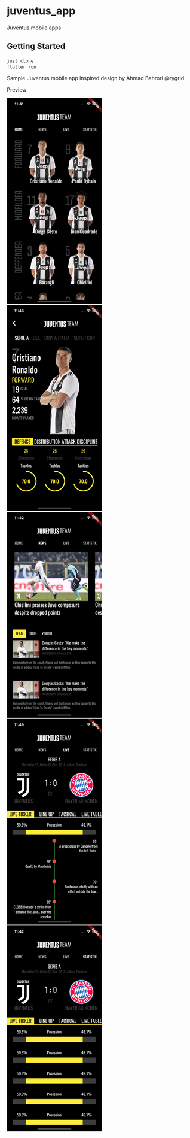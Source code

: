 # juventus_app

Juventus mobile apps

## Getting Started
```
just clone 
flutter run
```

Sample Juventus mobile app inspired design by Ahmad Bahrori @rygrid


Preview

<img src="https://github.com/ariefannur/juventus-app/blob/master/assets/preview/juventus-app-home.png" height="550em" /><img src="https://github.com/ariefannur/juventus-app/blob/master/assets/preview/juventus-app-profile.png" height="550em" /><img src="https://github.com/ariefannur/juventus-app/blob/master/assets/preview/juventus-app-news.png" height="550em" /><img src="https://github.com/ariefannur/juventus-app/blob/master/assets/preview/juventus-app-livescore.png" height="550em" /><img src="https://github.com/ariefannur/juventus-app/blob/master/assets/preview/juventus-app-live-statistik.png" height="550em" />
